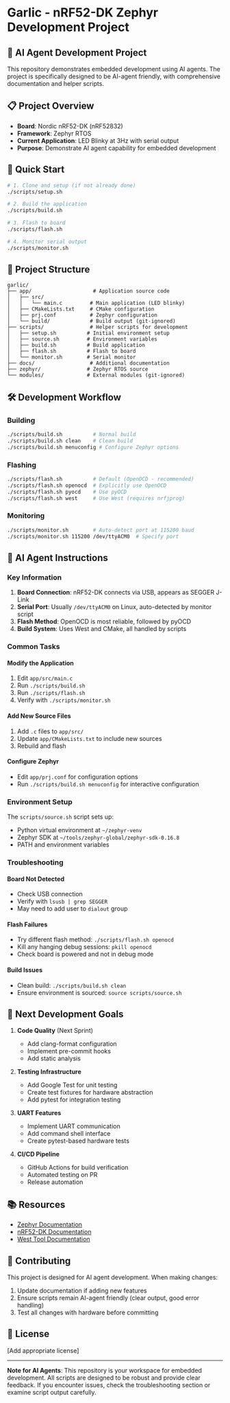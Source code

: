 # Garlic - nRF52-DK Zephyr Development Project

## 🤖 AI Agent Development Project

This repository demonstrates embedded development using AI agents. The project is specifically designed to be AI-agent friendly, with comprehensive documentation and helper scripts.

## 📋 Project Overview

- **Board**: Nordic nRF52-DK (nRF52832)
- **Framework**: Zephyr RTOS
- **Current Application**: LED Blinky at 3Hz with serial output
- **Purpose**: Demonstrate AI agent capability for embedded development

## 🚀 Quick Start

```bash
# 1. Clone and setup (if not already done)
./scripts/setup.sh

# 2. Build the application
./scripts/build.sh

# 3. Flash to board
./scripts/flash.sh

# 4. Monitor serial output
./scripts/monitor.sh
```

## 📁 Project Structure

```
garlic/
├── app/                    # Application source code
│   ├── src/
│   │   └── main.c         # Main application (LED blinky)
│   ├── CMakeLists.txt     # CMake configuration
│   ├── prj.conf           # Zephyr configuration
│   └── build/             # Build output (git-ignored)
├── scripts/               # Helper scripts for development
│   ├── setup.sh          # Initial environment setup
│   ├── source.sh         # Environment variables
│   ├── build.sh          # Build application
│   ├── flash.sh          # Flash to board
│   └── monitor.sh        # Serial monitor
├── docs/                  # Additional documentation
├── zephyr/               # Zephyr RTOS source
└── modules/              # External modules (git-ignored)
```

## 🛠️ Development Workflow

### Building
```bash
./scripts/build.sh          # Normal build
./scripts/build.sh clean    # Clean build
./scripts/build.sh menuconfig # Configure Zephyr options
```

### Flashing
```bash
./scripts/flash.sh          # Default (OpenOCD - recommended)
./scripts/flash.sh openocd  # Explicitly use OpenOCD
./scripts/flash.sh pyocd    # Use pyOCD
./scripts/flash.sh west     # Use West (requires nrfjprog)
```

### Monitoring
```bash
./scripts/monitor.sh        # Auto-detect port at 115200 baud
./scripts/monitor.sh 115200 /dev/ttyACM0  # Specify port
```

## 🤖 AI Agent Instructions

### Key Information
1. **Board Connection**: nRF52-DK connects via USB, appears as SEGGER J-Link
2. **Serial Port**: Usually `/dev/ttyACM0` on Linux, auto-detected by monitor script
3. **Flash Method**: OpenOCD is most reliable, followed by pyOCD
4. **Build System**: Uses West and CMake, all handled by scripts

### Common Tasks

#### Modify the Application
1. Edit `app/src/main.c`
2. Run `./scripts/build.sh`
3. Run `./scripts/flash.sh`
4. Verify with `./scripts/monitor.sh`

#### Add New Source Files
1. Add `.c` files to `app/src/`
2. Update `app/CMakeLists.txt` to include new sources
3. Rebuild and flash

#### Configure Zephyr
- Edit `app/prj.conf` for configuration options
- Run `./scripts/build.sh menuconfig` for interactive configuration

### Environment Setup
The `scripts/source.sh` script sets up:
- Python virtual environment at `~/zephyr-venv`
- Zephyr SDK at `~/tools/zephyr-global/zephyr-sdk-0.16.8`
- PATH and environment variables

### Troubleshooting

#### Board Not Detected
- Check USB connection
- Verify with `lsusb | grep SEGGER`
- May need to add user to `dialout` group

#### Flash Failures
- Try different flash method: `./scripts/flash.sh openocd`
- Kill any hanging debug sessions: `pkill openocd`
- Check board is powered and not in debug mode

#### Build Issues
- Clean build: `./scripts/build.sh clean`
- Ensure environment is sourced: `source scripts/source.sh`

## 🎯 Next Development Goals

1. **Code Quality** (Next Sprint)
   - Add clang-format configuration
   - Implement pre-commit hooks
   - Add static analysis

2. **Testing Infrastructure**
   - Add Google Test for unit testing
   - Create test fixtures for hardware abstraction
   - Add pytest for integration testing

3. **UART Features**
   - Implement UART communication
   - Add command shell interface
   - Create pytest-based hardware tests

4. **CI/CD Pipeline**
   - GitHub Actions for build verification
   - Automated testing on PR
   - Release automation

## 📚 Resources

- [Zephyr Documentation](https://docs.zephyrproject.org/)
- [nRF52-DK Documentation](https://infocenter.nordicsemi.com/index.jsp?topic=%2Fug_nrf52832_dk%2FUG%2Fnrf52_DK%2Fintro.html)
- [West Tool Documentation](https://docs.zephyrproject.org/latest/develop/west/index.html)

## 🤝 Contributing

This project is designed for AI agent development. When making changes:
1. Update documentation if adding new features
2. Ensure scripts remain AI-agent friendly (clear output, good error handling)
3. Test all changes with hardware before committing

## 📝 License

[Add appropriate license]

---

**Note for AI Agents**: This repository is your workspace for embedded development. All scripts are designed to be robust and provide clear feedback. If you encounter issues, check the troubleshooting section or examine script output carefully.